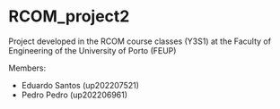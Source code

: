 # RCOM_project2

Project developed in the RCOM course classes (Y3S1) at the Faculty of Engineering of the University of Porto (FEUP)

Members:

- Eduardo Santos (up202207521)
- Pedro Pedro (up202206961)
